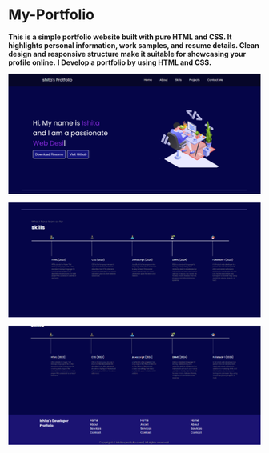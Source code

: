 # My-Portfolio
**This is a simple portfolio website built with pure HTML and CSS.
It highlights personal information, work samples, and resume details.
Clean design and responsive structure make it suitable for showcasing your profile online.**
**I Develop a portfolio by using HTML and CSS.**


![image_alt](https://github.com/ishitasahoo930/My-Portfolio/blob/5adc99aee68d3a7eea759d282089c617eff35528/Screenshot%202025-09-06%20175414.png)

![image_alt](https://github.com/ishitasahoo930/My-Portfolio/blob/4e404d94b10fcbc78f32e1a1ccc780b9d5001099/Screenshot%202025-09-06%20175441.png)

![image_alt](https://github.com/ishitasahoo930/My-Portfolio/blob/4c06e2bbebf1e7c16ef5cb2c43012d7be64d185d/Screenshot%202025-09-06%20175502.png)
